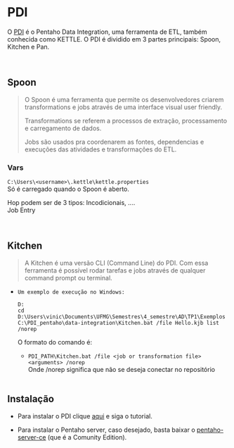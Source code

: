 # PDI
O [PDI](https://help.hitachivantara.com/Documentation/Pentaho/9.3/Products/Pentaho_Data_Integration) é o Pentaho Data Integration, uma ferramenta de ETL, também conhecida como KETTLE. O PDI é dividido em 3 partes principais: Spoon, Kitchen e Pan.

</br>  

## Spoon
>O Spoon é uma ferramenta que permite os desenvolvedores criarem transformations e jobs através de uma interface visual user friendly.  
>
>Transformations se referem a processos de extração, processamento e carregamento de dados.  
>
>Jobs são usados pra coordenarem as fontes, dependencias e execuções das atividades e transformações do ETL.

### Vars
`C:\Users\<username>\.kettle\kettle.properties`  
Só é carregado quando o Spoon é aberto.

Hop podem ser de 3 tipos: Incodicionais, ....  
Job Entry

</br>  

## Kitchen
>A Kitchen é uma versão CLI (Command Line) do PDI. Com essa ferramenta é possível rodar tarefas e jobs através de qualquer command prompt ou terminal.  
* `Um exemplo de execução no Windows:`
  ```
  D:
  cd D:\Users\vinic\Documents\UFMG\Semestres\4_semestre\AD\TP1\Exemplos 
  C:\PDI_pentaho\data-integration\Kitchen.bat /file Hello.kjb list /norep  
  ```  
  O formato do comando é:  
    * `PDI_PATH\Kitchen.bat /file <job or transformation file> <arguments> /norep`  
    Onde /norep significa que não se deseja conectar no repositório

  </br>
## Instalação
* Para instalar o PDI clique [aqui](https://www.ericknishimoto.com.br/como-instalar-o-pentaho-data-integration-pdi-no-windows/) e siga o tutorial.

* Para instalar o Pentaho server, caso desejado, basta baixar o [pentaho-server-ce](https://sourceforge.net/projects/pentaho/files/Pentaho-9.3/server/) (que é a Comunity Edition).
